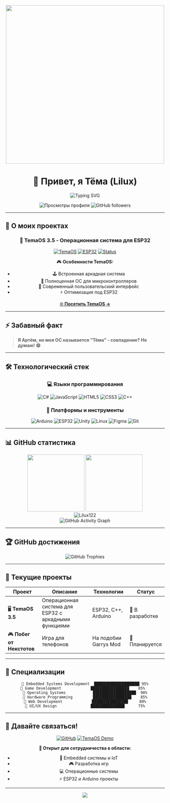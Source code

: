 <div align="center">
  <img src="https://i0.wp.com/www.printmag.com/wp-content/uploads/2021/02/4cbe8d_f1ed2800a49649848102c68fc5a66e53mv2.gif?fit=476%2C280&ssl=1" width="500"/>
  
  # 👋 Привет, я Тёма (Lilux)
  
  <img src="https://readme-typing-svg.herokuapp.com?font=Fira+Code&size=22&duration=3000&pause=1000&color=00D9FF&center=true&vCenter=true&multiline=true&width=600&height=100&lines=Разработчик+операционных+систем+для+ESP32;Создатель+игр+и+энтузиast+электроники;ВЫШЛА+TemaOS+3.5!" alt="Typing SVG" />
  
  <p align="center">
    <img src="https://komarev.com/ghpvc/?username=Lilux122&color=blueviolet&style=for-the-badge&label=Просмотры+профиля" alt="Просмотры профиля" />
    <img src="https://img.shields.io/github/followers/Lilux122?style=for-the-badge&color=blue&labelColor=1c1917&logo=github" alt="GitHub followers" />
  </p>
</div>

---

## 🚀 О моих проектах

<div align="center">
  
### 🌟 **TemaOS 3.5** - Операционная система для ESP32
  
[![TemaOS](https://img.shields.io/badge/TemaOS-3.5-FF6B6B?style=for-the-badge&logo=raspberry-pi&logoColor=white)](https://github.com/Lilux122/Temaos3.0.git)
[![ESP32](https://img.shields.io/badge/ESP32-Compatible-4CAF50?style=for-the-badge&logo=espressif&logoColor=white)](https://github.com/Lilux122/Temaos3.0.git)
[![Status](https://img.shields.io/badge/Status-В_разработке-FFA726?style=for-the-badge&logo=construction&logoColor=white)](https://github.com/Lilux122/Temaos3.0.git)

🎮 **Особенности TemaOS:**
- 🕹️ Встроенная аркадная система
- 🔧 Полноценная ОС для микроконтроллеров
- 📱 Современный пользовательский интерфейс
- ⚡ Оптимизация под ESP32

[🌐 **Посетить TemaOS →**](https://github.com/Lilux122/Temaos3.0.git)

</div>

---

## ⚡ Забавный факт
> **Я Артём, но моя ОС называется "Тёма" - совпадение? Не думаю! 😄**

---

## 🛠️ Технологический стек

<div align="center">

### 💻 Языки программирования
![C#](https://img.shields.io/badge/C%23-239120?style=for-the-badge&logo=c-sharp&logoColor=white)
![JavaScript](https://img.shields.io/badge/JavaScript-F7DF1E?style=for-the-badge&logo=javascript&logoColor=black)
![HTML5](https://img.shields.io/badge/HTML5-E34F26?style=for-the-badge&logo=html5&logoColor=white)
![CSS3](https://img.shields.io/badge/CSS3-1572B6?style=for-the-badge&logo=css3&logoColor=white)
![C++](https://img.shields.io/badge/C++-00599C?style=for-the-badge&logo=cplusplus&logoColor=white)

### 🔧 Платформы и инструменты
![Arduino](https://img.shields.io/badge/Arduino-00979D?style=for-the-badge&logo=arduino&logoColor=white)
![ESP32](https://img.shields.io/badge/ESP32-E7352C?style=for-the-badge&logo=espressif&logoColor=white)
![Unity](https://img.shields.io/badge/Unity-000000?style=for-the-badge&logo=unity&logoColor=white)
![Linux](https://img.shields.io/badge/Linux-FCC624?style=for-the-badge&logo=linux&logoColor=black)
![Figma](https://img.shields.io/badge/Figma-F24E1E?style=for-the-badge&logo=figma&logoColor=white)
![Git](https://img.shields.io/badge/Git-F05032?style=for-the-badge&logo=git&logoColor=white)

</div>

---

## 📊 GitHub статистика

<div align="center">
  <img height="180em" src="https://github-readme-stats.vercel.app/api?username=Lilux122&show_icons=true&theme=tokyonight&include_all_commits=true&count_private=true&hide_border=true"/>
  <img height="180em" src="https://github-readme-stats.vercel.app/api/top-langs/?username=Lilux122&layout=compact&langs_count=8&theme=tokyonight&hide_border=true"/>
</div>

<div align="center">
  <img src="https://github-readme-streak-stats.herokuapp.com/?user=Lilux122&theme=tokyonight&hide_border=true" alt="Lilux122" />
</div>

<div align="center">
  <img src="https://github-readme-activity-graph.vercel.app/graph?username=Lilux122&bg_color=1a1b27&color=38bdae&line=70a5fd&point=bf91f3&area=true&hide_border=true" alt="GitHub Activity Graph" />
</div>

---

## 🏆 GitHub достижения

<div align="center">
  <img src="https://github-profile-trophy.vercel.app/?username=Lilux122&theme=tokyonight&no-frame=true&no-bg=true&margin-w=4&row=2&column=4" alt="GitHub Trophies" />
</div>

---

## 🎯 Текущие проекты

<div align="center">

| Проект | Описание | Технологии | Статус |
|--------|----------|------------|---------|
| 🖥️ **TemaOS 3.5** | Операционная система для ESP32 с аркадными функциями | ESP32, C++, Arduino | 🔨 В разработке |
| 🎮 **Побег от Некстотов** | Игра для телефонов | На подобии Garrys Mod | 📝 Планируется |

</div>

---

## 🌟 Специализации

<div align="center">
  
```
🔹 Embedded Systems Development  ████████████████████ 95%
🔹 Game Development             █████████████████    85%  
🔹 Operating Systems            ███████████████████  90%
🔹 Hardware Programming         █████████████████    85%
🔹 Web Development             ████████████████     80%
🔹 UI/UX Design               ███████████████      75%
```

</div>

---

## 🤝 Давайте связаться!

<div align="center">

[![GitHub](https://img.shields.io/badge/GitHub-100000?style=for-the-badge&logo=github&logoColor=white)](https://github.com/Lilux122)
[![TemaOS Demo](https://img.shields.io/badge/TemaOS_Demo-FF6B6B?style=for-the-badge&logo=web&logoColor=white)](https://github.com/Lilux122/Temaos3.0.git)

**📧 Открыт для сотрудничества в области:**
- 🤖 Embedded системы и IoT
- 🎮 Разработка игр
- 💻 Операционные системы
- ⚡ ESP32 и Arduino проекты

</div>

---

<div align="center">
  

<img src="https://capsule-render.vercel.app/api?type=waving&color=gradient&height=100&section=footer&animation=twinkling" />

</div>
